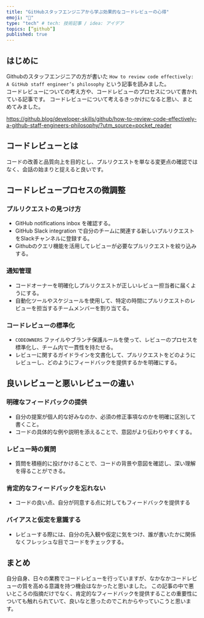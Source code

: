 ```yaml
---
title: "GitHubスタッフエンジニアから学ぶ効果的なコードレビューの心得"
emoji: "🔖"
type: "tech" # tech: 技術記事 / idea: アイデア
topics: [”github”]
published: true
---
```


## はじめに
Githubのスタッフエンジニアの方が書いた `How to review code effectively: A GitHub staff engineer’s philosophy` という記事を読みました。  
コードレビューについての考え方や、コードレビューのプロセスについて書かれている記事です。
コードレビューについて考えるきっかけになると思い、まとめてみました。

https://github.blog/developer-skills/github/how-to-review-code-effectively-a-github-staff-engineers-philosophy/?utm_source=pocket_reader

## コードレビューとは

コードの改善と品質向上を目的とし、プルリクエストを単なる変更点の確認ではなく、会話の始まりと捉えると良いです。


## コードレビュープロセスの微調整

### プルリクエストの見つけ方
- GitHub notifications inbox を確認する。
- GitHub Slack integration で自分のチームに関連する新しいプルリクエストをSlackチャンネルに登録する。
- Githubのクエリ機能を活用してレビューが必要なプルリクエストを絞り込みする。

### 通知管理
- コードオーナーを明確化しプルリクエストが正しいレビュー担当者に届くようにする。
- 自動化ツールやスケジュールを使用して、特定の時間にプルリクエストのレビューを担当するチームメンバーを割り当てる。

### コードレビューの標準化
- `CODEOWNERS` ファイルやブランチ保護ルールを使って、レビューのプロセスを標準化し、チーム内で一貫性を持たせる。
- レビューに関するガイドラインを文書化して、プルリクエストをどのようにレビューし、どのようにフィードバックを提供するかを明確にする。

## 良いレビューと悪いレビューの違い

### 明確なフィードバックの提供
- 自分の提案が個人的な好みなのか、必須の修正事項なのかを明確に区別して書くこと。
- コードの具体的な例や説明を添えることで、意図がより伝わりやすくする。

### レビュー時の質問
- 質問を積極的に投げかけることで、コードの背景や意図を確認し、深い理解を得ることができる。

### 肯定的なフィードバックを忘れない
- コードの良い点、自分が同意する点に対してもフィードバックを提供する

### バイアスと仮定を意識する
- レビューする際には、自分の先入観や仮定に気をつけ、誰が書いたかに関係なくフレッシュな目でコードをチェックする。

## まとめ
自分自身、日々の業務でコードレビューを行っていますが、なかなかコードレビューの質を高める意識を持つ機会はなかったと思いました。
この記事の中で悪いところの指摘だけでなく、肯定的なフィードバックを提供することの重要性についても触れられていて、良いなと思ったのでこれからやっていこうと思います。
